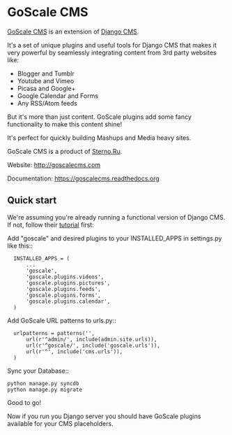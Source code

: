 # GoScale CMS

[GoScale CMS](http://goscalecms.com) is an extension of [Django CMS](http://django-cms.org).

It's a set of unique plugins and useful tools for Django CMS that makes it very powerful by seamlessly integrating content from 3rd party websites like:

* Blogger and Tumblr
* Youtube and Vimeo
* Picasa and Google+
* Google Calendar and Forms
* Any RSS/Atom feeds

But it's more than just content. GoScale plugins add some fancy functionality to make this content shine!

It's perfect for quickly building Mashups and Media heavy sites.

GoScale CMS is a product of [Sterno.Ru](http://sterno.ru/en/).

Website: http://goscalecms.com

Documentation: https://goscalecms.readthedocs.org

## Quick start

We're assuming you're already running a functional version of Django CMS. If not, follow their [tutorial](http://docs.django-cms.org/en/2.2/getting_started/tutorial.html) first:

Add "goscale" and desired plugins to your INSTALLED_APPS in settings.py like this::

      INSTALLED_APPS = (
          ...
          'goscale',
          'goscale.plugins.videos',
          'goscale.plugins.pictures',
          'goscale.plugins.feeds',
          'goscale.plugins.forms',
          'goscale.plugins.calendar',
      )


Add GoScale URL patterns to urls.py::

      urlpatterns = patterns('',
          url(r'^admin/', include(admin.site.urls)),
          url(r'^goscale/', include('goscale.urls')),
          url(r'^', include('cms.urls')),
      )

Sync your Database::

    python manage.py syncdb
    python manage.py migrate

Good to go!

Now if you run you Django server you should have GoScale plugins available for your CMS placeholders.